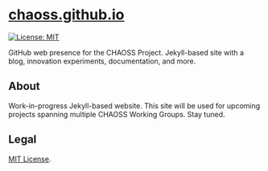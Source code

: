 [chaoss.github.io](https://chaoss.github.io/)
=============================================

[![License: MIT](https://img.shields.io/badge/License-MIT-yellow.svg)](https://opensource.org/licenses/MIT)

GitHub web presence for the CHAOSS Project. Jekyll-based site with a blog, innovation experiments, documentation, and more.


## About

Work-in-progress Jekyll-based website.
This site will be used for upcoming projects spanning multiple CHAOSS Working Groups.
Stay tuned.


## Legal

[MIT License](https://opensource.org/licenses/MIT).
